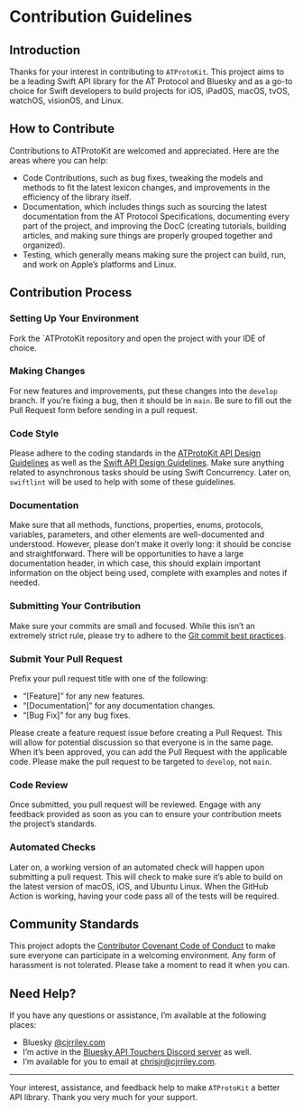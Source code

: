 # Contribution Guidelines
## Introduction

Thanks for your interest in contributing to `ATProtoKit`. This project aims to be a leading Swift API library for the AT Protocol and Bluesky and as a go-to choice for Swift developers to build projects for iOS, iPadOS, macOS, tvOS, watchOS, visionOS, and Linux.

## How to Contribute
Contributions to ATProtoKit are welcomed and appreciated. Here are the areas where you can help:
- Code Contributions, such as bug fixes, tweaking the models and methods to fit the latest lexicon changes, and improvements in the efficiency of the library itself.
- Documentation, which includes things such as sourcing the latest documentation from the AT Protocol Specifications, documenting every part of the project, and improving the DocC (creating tutorials, building articles, and making sure things are properly grouped together and organized).
- Testing, which generally means making sure the project can build, run, and work on Apple’s platforms and Linux.

## Contribution Process
### Setting Up Your Environment
Fork the `ATProtoKit repository and open the project with your IDE of choice.

### Making Changes
For new features and improvements, put these changes into the `develop` branch. If you’re fixing a bug, then it should be in `main`. Be sure to fill out the Pull Request form before sending in a pull request.

### Code Style
Please adhere to the coding standards in the [ATProtoKit API Design Guidelines](https://github.com/MasterJ93/ATProtoKit/blob/main/API_GUIDELINES.md) as well as the [Swift API Design Guidelines](https://www.swift.org/documentation/api-design-guidelines/). Make sure anything related to asynchronous tasks should be using Swift Concurrency. Later on, `swiftlint` will be used to help with some of these guidelines.

### Documentation
Make sure that all methods, functions, properties, enums, protocols, variables, parameters, and other elements are well-documented and understood. However, please don’t make it overly long: it should be concise and straightforward. There will be opportunities to have a large documentation header, in which case, this should explain important information on the object being used, complete with examples and notes if needed.

### Submitting Your Contribution
Make sure your commits are small and focused. While this isn’t an extremely strict rule, please try to adhere to the [Git commit best practices](https://cbea.ms/git-commit/).

### Submit Your Pull Request
Prefix your pull request title with one of the following:
- “[Feature]” for any new features.
- “[Documentation]” for any documentation changes.
- “[Bug Fix]” for any bug fixes.

Please create a feature request issue before creating a Pull Request. This will allow for potential discussion so that everyone is in the same page. When it’s been approved, you can add the Pull Request with the applicable code. Please make the pull request to be targeted to `develop`, not `main`.

### Code Review
Once submitted, you pull request will be reviewed. Engage with any feedback provided as soon as you can to ensure your contribution meets the project’s standards.

### Automated Checks
Later on, a working version of an automated check will happen upon submitting a pull request. This will check to make sure it’s able to build on the latest version of macOS, iOS, and Ubuntu Linux. When the GitHub Action is working, having your code pass all of the tests will be required.

## Community Standards
This project adopts the [Contributor Covenant Code of Conduct]() to make sure everyone can participate in a welcoming environment. Any form of harassment is not tolerated. Please take a moment to read it when you can.

## Need Help?
If you have any questions or assistance, I’m available at the following places:
- Bluesky [@cjrriley.com](https://bsky.app/profile/cjrriley.com)
- I’m active in the [Bluesky API Touchers Discord server](https://discord.gg/3srmDsHSZJ) as well.
- I’m available for you to email at [chrisjr@cjrriley.com](mailto:chrisjr@cjrriley.com).

---

Your interest, assistance, and feedback help to make `ATProtoKit` a better API library. Thank you very much for your support.
